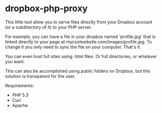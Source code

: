 dropbox-php-proxy
==================

This little tool allow you to serve files directly from your Dropbox account (or a subdirectory of it) to your PHP server. 

For example, you can have a file in your dropbox named 'profile.jpg' that is linked directly to your page at mycoolwebsite.com/images/profile.jpg. To change it you only need to sync the file on your computer. That's it.

You can even host full sites using .html files. Or full directories, or whatever you want.

This can also be accomplished using public folders on Dropbox, but this solution is transparent for the user.

Requirements:
- PHP 5.3
- Curl
- Apache
